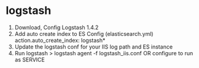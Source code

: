 # logstash 
1) Download, Config Logstash 1.4.2
2) Add auto create index to ES Config (elasticsearch.yml)
          action.auto_create_index: logstash*
3) Update the logstash conf for your IIS log path and ES instance
4) Run logstash > logstash agent -f logstash_iis.conf OR configure to run as SERVICE


